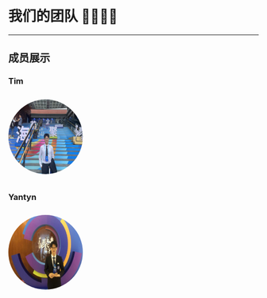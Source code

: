 # 我们的团队 👩‍🔬👨‍💻

---

## 成员展示

### Tim
<img src="static/assets/img/Tim.jpg" alt="Tim" width="150" height="150" style="border-radius:50%; margin:10px 0;">

### Yantyn
<img src="static/assets/img/Yantyn.jpg" alt="Yantyn" width="150" height="150" style="border-radius:50%; margin:10px 0;">
